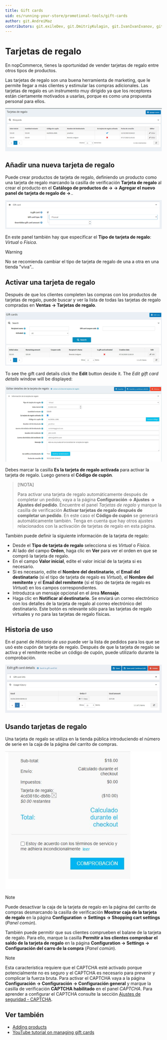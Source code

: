 ```yaml
---
title: Gift cards
uid: es/running-your-store/promotional-tools/gift-cards
author: git.AndreiMaz
contributors: git.exileDev, git.DmitriyKulagin, git.IvanIvanIvanov, git.mariannk
---
```


# Tarjetas de regalo

En nopCommerce, tienes la oportunidad de vender tarjetas de regalo entre otros tipos de productos.

Las tarjetas de regalo son una buena herramienta de marketing, que le permite llegar a más clientes y estimular las compras adicionales. Las tarjetas de regalo es un instrumento muy dirigido ya que los receptores están ciertamente motivados a usarlas, porque es como una propuesta personal para ellos.

![nopCommerce gift card](_static/gift-cards/gift_main.png)

## Añadir una nueva tarjeta de regalo

Puede crear productos de tarjeta de regalo, definiendo un producto como una tarjeta de regalo marcando la casilla de verificación **Tarjeta de regalo** al crear el producto en el **Catálogo de productos de → → Agregar el nuevo panel de tarjeta de regalo de →**..

![Is gift card](_static/gift-cards/is_gift_card.png)

En este panel también hay que especificar el **Tipo de tarjeta de regalo**: *Virtual* o *Física*.

> [!WARNING] 
>
> No se recomienda cambiar el tipo de tarjeta de regalo de una a otra en una tienda "viva"..

##  Activar una tarjeta de regalo

Después de que los clientes completen las compras con los productos de tarjetas de regalo, puede buscar y ver la lista de todas las tarjetas de regalo compradas en **Ventas → Tarjetas de regalo**.

![Gift cards](_static/gift-cards/gift-cards.jpg)

To see the gift card details click the **Edit** button deside it. The *Edit gift card details* window will be displayed:

![Edit gift card](_static/gift-cards/gift-card-edit.jpg)

Debes marcar la casilla **Es la tarjeta de regalo activada** para activar la tarjeta de regalo. Luego genera el **Código de cupón**.

> [!NOTA]
>
> Para activar una tarjeta de regalo automáticamente después de completar un pedido, vaya a la página **Configuración → Ajustes → Ajustes del pedido**. Encuentre el panel *Tarjetas de regalo* y marque la casilla de verificación **Activar tarjetas de regalo después de completar un pedido**. En este caso el **Código de cupón** se generará automáticamente también.
> Tenga en cuenta que hay otros ajustes relacionados con la activación de tarjetas de regalo en esta página.

También puede definir la siguiente información de la tarjeta de regalo:

- Desde el **Tipo de tarjeta de regalo** selecciona si es *Virtual* o *Física*.
- Al lado del campo **Orden**, haga clic en **Ver** para ver el orden en que se compró la tarjeta de regalo.
- En el campo **Valor inicial**, edite el valor inicial de la tarjeta si es necesario.
- Si es necesario, edite el **Nombre del destinatario**, el **Email del destinatario** (si el tipo de tarjeta de regalo es *Virtual*), el **Nombre del remitente** y el **Email del remitente** (si el tipo de tarjeta de regalo es *Virtual*) en los campos correspondientes.
- Introduzca un mensaje opcional en el área **Mensaje**.
- Haga clic en **Notificar al destinatario**. Se enviará un correo electrónico con los detalles de la tarjeta de regalo al correo electrónico del destinatario. Este botón es relevante sólo para las tarjetas de regalo virtuales y no para las tarjetas de regalo físicas.

## Historia de uso

En el panel de *Historia de uso* puede ver la lista de pedidos para los que se usó este cupón de tarjeta de regalo. Después de que la tarjeta de regalo se activa y el remitente recibe un código de cupón, puede utilizarlo durante la comprobación.

![Gift card usage history](_static/gift-cards/gift-usage.jpg)

## Usando tarjetas de regalo

Una tarjeta de regalo se utiliza en la tienda pública introduciendo el número de serie en la caja de la página del carrito de compras.

![Using gift card](_static/gift-cards/using-geft-cards.jpg)

> [!NOTE]
>
> Puede desactivar la caja de la tarjeta de regalo en la página del carrito de compras desmarcando la casilla de verificación **Mostrar caja de la tarjeta de regalo** en la página **Configuration → Settings → Shopping cart settings** (*Panel común*).

También puede permitir que sus clientes comprueben el balane de la tarjeta de regalo. Para ello, marque la casilla **Permitir a los clientes comprobar el saldo de la tarjeta de regalo** en la página **Configuration → Settings → Configuración del carro de la compra** (*Panel común*).

> [!NOTE]
>
> Esta característica requiere que el CAPTCHA esté activado porque potencialmente no es seguro y el CAPTCHA es necesario para prevenir y complicar la fuerza bruta. Para activar el CAPTCHA vaya a la página **Configuración → Configuración → Configuración general** y marque la casilla de verificación **CAPTCHA habilitado** en el panel *CAPTCHA*. Para aprender a configurar el CAPTCHA consulte la sección [Ajustes de seguridad - CAPTCHA](xref:es/getting-started/advanced-configuration/security-settings#captcha).

## Ver también

- [Adding products](xref:es/running-your-store/catalog/products/add-products)
- [YouTube tutorial on managing gift cards](https://www.youtube.com/watch?v=4SJ7uBZGas0&index=4&list=PLnL_aDfmRHwsbhj621A-RFb1KnzeFxYz4)
